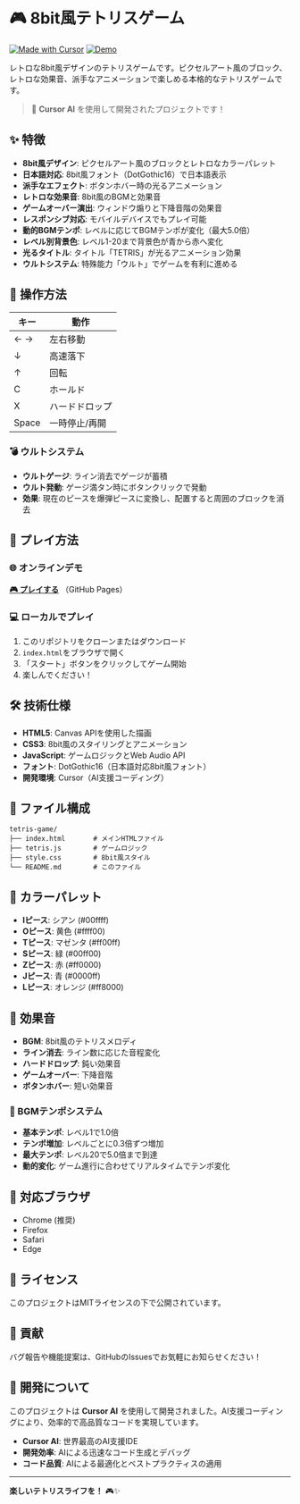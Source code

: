 # 🎮 8bit風テトリスゲーム

[![Made with Cursor](https://img.shields.io/badge/Made%20with-Cursor%20AI-00ff00?style=for-the-badge&logo=cursor&logoColor=white)](https://cursor.sh)
[![Demo](https://img.shields.io/badge/Demo-Play%20Now-ff0000?style=for-the-badge&logo=github&logoColor=white)](https://y629.github.io/retro-tetris-cursor/)

レトロな8bit風デザインのテトリスゲームです。ピクセルアート風のブロック、レトロな効果音、派手なアニメーションで楽しめる本格的なテトリスゲームです。

> 🚀 **Cursor AI** を使用して開発されたプロジェクトです！

## ✨ 特徴

- **8bit風デザイン**: ピクセルアート風のブロックとレトロなカラーパレット
- **日本語対応**: 8bit風フォント（DotGothic16）で日本語表示
- **派手なエフェクト**: ボタンホバー時の光るアニメーション
- **レトロな効果音**: 8bit風のBGMと効果音
- **ゲームオーバー演出**: ウィンドウ煽りと下降音階の効果音
- **レスポンシブ対応**: モバイルデバイスでもプレイ可能
- **動的BGMテンポ**: レベルに応じてBGMテンポが変化（最大5.0倍）
- **レベル別背景色**: レベル1-20まで背景色が青から赤へ変化
- **光るタイトル**: タイトル「TETRIS」が光るアニメーション効果
- **ウルトシステム**: 特殊能力「ウルト」でゲームを有利に進める

## 🎯 操作方法

| キー | 動作 |
|------|------|
| ← → | 左右移動 |
| ↓ | 高速落下 |
| ↑ | 回転 |
| C | ホールド |
| X | ハードドロップ |
| Space | 一時停止/再開 |

### 💣 ウルトシステム
- **ウルトゲージ**: ライン消去でゲージが蓄積
- **ウルト発動**: ゲージ満タン時にボタンクリックで発動
- **効果**: 現在のピースを爆弾ピースに変換し、配置すると周囲のブロックを消去

## 🚀 プレイ方法

### 🌐 オンラインデモ
**[🎮 プレイする](https://y629.github.io/retro-tetris-cursor/)** （GitHub Pages）

### 💻 ローカルでプレイ
1. このリポジトリをクローンまたはダウンロード
2. `index.html`をブラウザで開く
3. 「スタート」ボタンをクリックしてゲーム開始
4. 楽しんでください！

## 🛠️ 技術仕様

- **HTML5**: Canvas APIを使用した描画
- **CSS3**: 8bit風のスタイリングとアニメーション
- **JavaScript**: ゲームロジックとWeb Audio API
- **フォント**: DotGothic16（日本語対応8bit風フォント）
- **開発環境**: Cursor（AI支援コーディング）

## 📁 ファイル構成

```
tetris-game/
├── index.html       # メインHTMLファイル
├── tetris.js        # ゲームロジック
├── style.css        # 8bit風スタイル
└── README.md        # このファイル
```

## 🎨 カラーパレット

- **Iピース**: シアン (#00ffff)
- **Oピース**: 黄色 (#ffff00)
- **Tピース**: マゼンタ (#ff00ff)
- **Sピース**: 緑 (#00ff00)
- **Zピース**: 赤 (#ff0000)
- **Jピース**: 青 (#0000ff)
- **Lピース**: オレンジ (#ff8000)

## 🎵 効果音

- **BGM**: 8bit風のテトリスメロディ
- **ライン消去**: ライン数に応じた音程変化
- **ハードドロップ**: 鈍い効果音
- **ゲームオーバー**: 下降音階
- **ボタンホバー**: 短い効果音

### 🎵 BGMテンポシステム
- **基本テンポ**: レベル1で1.0倍
- **テンポ増加**: レベルごとに0.3倍ずつ増加
- **最大テンポ**: レベル20で5.0倍まで到達
- **動的変化**: ゲーム進行に合わせてリアルタイムでテンポ変化

## 📱 対応ブラウザ

- Chrome (推奨)
- Firefox
- Safari
- Edge

## 📄 ライセンス

このプロジェクトはMITライセンスの下で公開されています。

## 🤝 貢献

バグ報告や機能提案は、GitHubのIssuesでお気軽にお知らせください！

## 🎯 開発について

このプロジェクトは **Cursor AI** を使用して開発されました。AI支援コーディングにより、効率的で高品質なコードを実現しています。

- **Cursor AI**: 世界最高のAI支援IDE
- **開発効率**: AIによる迅速なコード生成とデバッグ
- **コード品質**: AIによる最適化とベストプラクティスの適用

---

**楽しいテトリスライフを！** 🎮✨
